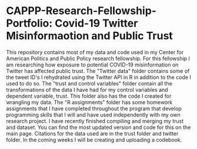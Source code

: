 # CAPPP-Research-Fellowship-Portfolio: Covid-19 Twitter Misinformaotion and Public Trust
This repository contains most of my data and code used in my Center for American Politics and Public Policy research fellowship. For this fellowship I am researching how exposure to potential COVID-19 misinformation on Twitter has affected public trust. The "Twitter data" folder contains some of the tweet ID's I rehydrated using the Twitter API in R in addition to the code I used to do so. The "trust and control variables" folder contain all the transformations of the data I have had for my control variables and dependent variable, trust. This folder also has the code I created for wrangling my data. The "R assignments" folder has some homework assignments that I have completed throughout the program that develop programming skills that I will and have used independently with my own research project. I have recently finished compiling and merging my trust and dataset. You can find the most updated version and code for this on the main page. Citations for the data used are in the trust folder and twitter folder. In the coming weeks I will be creating and uploading a codebook. 

